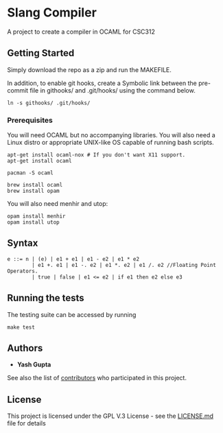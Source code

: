 # Slang Compiler

A project to create a compiler in OCAML for CSC312

## Getting Started

Simply download the repo as a zip and run the MAKEFILE.

In addition, to enable git hooks, create a Symbolic link between the pre-commit file in githooks/ and .git/hooks/ using the command below.

```
ln -s githooks/ .git/hooks/
```

### Prerequisites

You will need OCAML but no accompanying libraries. You will also need a Linux distro or appropriate UNIX-like OS capable of running bash scripts.

```
apt-get install ocaml-nox # If you don't want X11 support.
apt-get install ocaml

pacman -S ocaml

brew install ocaml
brew install opam
```
You will also need menhir and utop:
```
opam install menhir
opam install utop
```
## Syntax

```
e ::= n | (e) | e1 + e1 | e1 - e2 | e1 * e2
        | e1 +. e1 | e1 -. e2 | e1 *. e2 | e1 /. e2 //Floating Point Operators.
        | true | false | e1 <= e2 | if e1 then e2 else e3
```

## Running the tests

The testing suite can be accessed by running

```
make test
```

## Authors

* **Yash Gupta**

See also the list of [contributors](https://github.com/yashdavisgupta/Slang/graphs/contributors) who participated in this project.

## License

This project is licensed under the GPL V.3 License - see the [LICENSE.md](LICENSE.md) file for details
